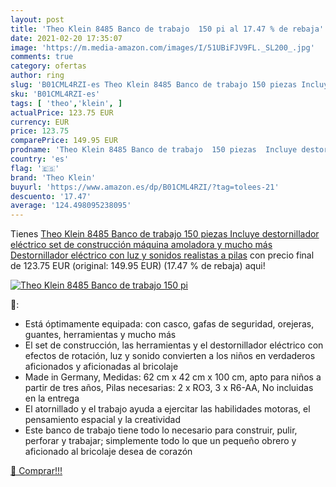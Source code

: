 ```yaml
---
layout: post
title: 'Theo Klein 8485 Banco de trabajo  150 pi al 17.47 % de rebaja'
date: 2021-02-20 17:35:07
image: 'https://m.media-amazon.com/images/I/51UBiFJV9FL._SL200_.jpg'
comments: true
category: ofertas
author: ring
slug: 'B01CML4RZI-es Theo Klein 8485 Banco de trabajo 150 piezas Incluye...'
sku: 'B01CML4RZI-es'
tags: [ 'theo','klein', ]
actualPrice: 123.75 EUR
currency: EUR
price: 123.75
comparePrice: 149.95 EUR
prodname: 'Theo Klein 8485 Banco de trabajo  150 piezas  Incluye destornillador eléctrico  set de construcción  máquina amoladora y mucho más  Destornillador eléctrico con luz y sonidos realistas a pilas'
country: 'es'
flag: '🇪🇸'
brand: 'Theo Klein'
buyurl: 'https://www.amazon.es/dp/B01CML4RZI/?tag=tolees-21'
descuento: '17.47'
average: '124.498095238095'
---
```


Tienes [Theo Klein 8485 Banco de trabajo  150 piezas  Incluye destornillador eléctrico  set de construcción  máquina amoladora y mucho más  Destornillador eléctrico con luz y sonidos realistas a pilas](https://www.amazon.es/dp/B01CML4RZI/?tag=tolees-21) con precio final de  123.75 EUR (original: 149.95 EUR) (17.47 %  de rebaja) aqui!

[![Theo Klein 8485 Banco de trabajo  150 pi](https://m.media-amazon.com/images/I/51UBiFJV9FL._SL200_.jpg)](https://www.amazon.es/dp/B01CML4RZI/?tag=tolees-21)

🔎:

- Está óptimamente equipada: con casco, gafas de seguridad, orejeras, guantes, herramientas y mucho más
- El set de construcción, las herramientas y el destornillador eléctrico con efectos de rotación, luz y sonido convierten a los niños en verdaderos aficionados y aficionadas al bricolaje
- Made in Germany, Medidas: 62 cm x 42 cm x 100 cm, apto para niños a partir de tres años, Pilas necesarias: 2 x RO3, 3 x R6-AA, No incluidas en la entrega
- El atornillado y el trabajo ayuda a ejercitar las habilidades motoras, el pensamiento espacial y la creatividad
- Este banco de trabajo tiene todo lo necesario para construir, pulir, perforar y trabajar; simplemente todo lo que un pequeño obrero y aficionado al bricolaje desea de corazón

[🛒 Comprar!!!](https://www.amazon.es/dp/B01CML4RZI/?tag=tolees-21)
